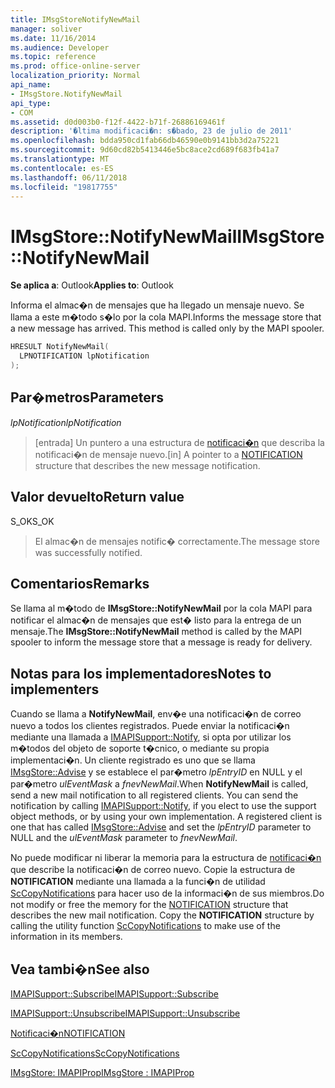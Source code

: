 ```yaml
---
title: IMsgStoreNotifyNewMail
manager: soliver
ms.date: 11/16/2014
ms.audience: Developer
ms.topic: reference
ms.prod: office-online-server
localization_priority: Normal
api_name:
- IMsgStore.NotifyNewMail
api_type:
- COM
ms.assetid: d0d003b0-f12f-4422-b71f-26886169461f
description: '�ltima modificaci�n: s�bado, 23 de julio de 2011'
ms.openlocfilehash: bdda950cd1fab66db46590e0b9141bb3d2a75221
ms.sourcegitcommit: 9d60cd82b5413446e5bc8ace2cd689f683fb41a7
ms.translationtype: MT
ms.contentlocale: es-ES
ms.lasthandoff: 06/11/2018
ms.locfileid: "19817755"
---
```

# <a name="imsgstorenotifynewmail"></a><span data-ttu-id="81730-103">IMsgStore::NotifyNewMail</span><span class="sxs-lookup"><span data-stu-id="81730-103">IMsgStore::NotifyNewMail</span></span>

  
  
<span data-ttu-id="81730-104">**Se aplica a**: Outlook</span><span class="sxs-lookup"><span data-stu-id="81730-104">**Applies to**: Outlook</span></span> 
  
<span data-ttu-id="81730-p101">Informa el almac�n de mensajes que ha llegado un mensaje nuevo. Se llama a este m�todo s�lo por la cola MAPI.</span><span class="sxs-lookup"><span data-stu-id="81730-p101">Informs the message store that a new message has arrived. This method is called only by the MAPI spooler.</span></span>
  
```cpp
HRESULT NotifyNewMail(
  LPNOTIFICATION lpNotification
);
```

## <a name="parameters"></a><span data-ttu-id="81730-107">Par�metros</span><span class="sxs-lookup"><span data-stu-id="81730-107">Parameters</span></span>

 <span data-ttu-id="81730-108">_lpNotification_</span><span class="sxs-lookup"><span data-stu-id="81730-108">_lpNotification_</span></span>
  
> <span data-ttu-id="81730-109">[entrada] Un puntero a una estructura de [notificaci�n](notification.md) que describa la notificaci�n de mensaje nuevo.</span><span class="sxs-lookup"><span data-stu-id="81730-109">[in] A pointer to a [NOTIFICATION](notification.md) structure that describes the new message notification.</span></span> 
    
## <a name="return-value"></a><span data-ttu-id="81730-110">Valor devuelto</span><span class="sxs-lookup"><span data-stu-id="81730-110">Return value</span></span>

<span data-ttu-id="81730-111">S_OK</span><span class="sxs-lookup"><span data-stu-id="81730-111">S_OK</span></span> 
  
> <span data-ttu-id="81730-112">El almac�n de mensajes notific� correctamente.</span><span class="sxs-lookup"><span data-stu-id="81730-112">The message store was successfully notified.</span></span>
    
## <a name="remarks"></a><span data-ttu-id="81730-113">Comentarios</span><span class="sxs-lookup"><span data-stu-id="81730-113">Remarks</span></span>

<span data-ttu-id="81730-114">Se llama al m�todo de **IMsgStore::NotifyNewMail** por la cola MAPI para notificar el almac�n de mensajes que est� listo para la entrega de un mensaje.</span><span class="sxs-lookup"><span data-stu-id="81730-114">The **IMsgStore::NotifyNewMail** method is called by the MAPI spooler to inform the message store that a message is ready for delivery.</span></span> 
  
## <a name="notes-to-implementers"></a><span data-ttu-id="81730-115">Notas para los implementadores</span><span class="sxs-lookup"><span data-stu-id="81730-115">Notes to implementers</span></span>

<span data-ttu-id="81730-p102">Cuando se llama a **NotifyNewMail**, env�e una notificaci�n de correo nuevo a todos los clientes registrados. Puede enviar la notificaci�n mediante una llamada a [IMAPISupport::Notify](imapisupport-notify.md), si opta por utilizar los m�todos del objeto de soporte t�cnico, o mediante su propia implementaci�n. Un cliente registrado es uno que se llama [IMsgStore::Advise](imsgstore-advise.md) y se establece el par�metro  _lpEntryID_ en NULL y el par�metro  _ulEventMask_ a  _fnevNewMail_.</span><span class="sxs-lookup"><span data-stu-id="81730-p102">When **NotifyNewMail** is called, send a new mail notification to all registered clients. You can send the notification by calling [IMAPISupport::Notify](imapisupport-notify.md), if you elect to use the support object methods, or by using your own implementation. A registered client is one that has called [IMsgStore::Advise](imsgstore-advise.md) and set the  _lpEntryID_ parameter to NULL and the  _ulEventMask_ parameter to  _fnevNewMail_.</span></span> 
  
<span data-ttu-id="81730-p103">No puede modificar ni liberar la memoria para la estructura de [notificaci�n](notification.md) que describe la notificaci�n de correo nuevo. Copie la estructura de **NOTIFICATION** mediante una llamada a la funci�n de utilidad [ScCopyNotifications](sccopynotifications.md) para hacer uso de la informaci�n de sus miembros.</span><span class="sxs-lookup"><span data-stu-id="81730-p103">Do not modify or free the memory for the [NOTIFICATION](notification.md) structure that describes the new mail notification. Copy the **NOTIFICATION** structure by calling the utility function [ScCopyNotifications](sccopynotifications.md) to make use of the information in its members.</span></span> 
  
## <a name="see-also"></a><span data-ttu-id="81730-121">Vea tambi�n</span><span class="sxs-lookup"><span data-stu-id="81730-121">See also</span></span>



[<span data-ttu-id="81730-122">IMAPISupport::Subscribe</span><span class="sxs-lookup"><span data-stu-id="81730-122">IMAPISupport::Subscribe</span></span>](imapisupport-subscribe.md)
  
[<span data-ttu-id="81730-123">IMAPISupport::Unsubscribe</span><span class="sxs-lookup"><span data-stu-id="81730-123">IMAPISupport::Unsubscribe</span></span>](imapisupport-unsubscribe.md)
  
[<span data-ttu-id="81730-124">Notificaci�n</span><span class="sxs-lookup"><span data-stu-id="81730-124">NOTIFICATION</span></span>](notification.md)
  
[<span data-ttu-id="81730-125">ScCopyNotifications</span><span class="sxs-lookup"><span data-stu-id="81730-125">ScCopyNotifications</span></span>](sccopynotifications.md)
  
[<span data-ttu-id="81730-126">IMsgStore: IMAPIProp</span><span class="sxs-lookup"><span data-stu-id="81730-126">IMsgStore : IMAPIProp</span></span>](imsgstoreimapiprop.md)

